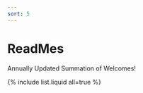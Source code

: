 ```yaml
---
sort: 5
---
```


# ReadMes  

Annually Updated Summation of Welcomes!    

{% include list.liquid all=true %}  


